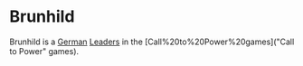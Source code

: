 # Brunhild

Brunhild is a [German](German) [Leaders](leader) in the [Call%20to%20Power%20games]("Call to Power" games).